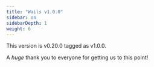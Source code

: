 ```yaml
---
title: "Wails v1.0.0"
sidebar: on
sidebarDepth: 1
weight: 6
---
```


This version is v0.20.0 tagged as v1.0.0.

A *huge* thank you to everyone for getting us to this point!
